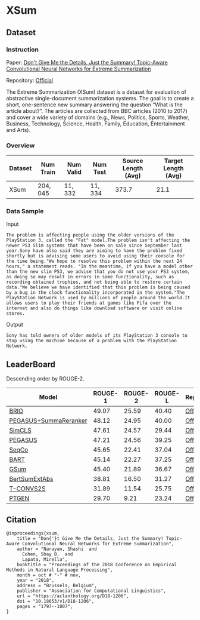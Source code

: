 # XSum

## Dataset

### Instruction

Paper: [Don't Give Me the Details, Just the Summary! Topic-Aware Convolutional Neural Networks for Extreme Summarization](https://arxiv.org/abs/1808.08745)

Repository: [Official](https://github.com/EdinburghNLP/XSum)

The Extreme Summarization (XSum) dataset is a dataset for evaluation of abstractive single-document summarization systems. The goal is to create a short, one-sentence new summary answering the question “What is the article about?”. The articles are collected from BBC articles (2010 to 2017) and cover a wide variety of domains (e.g., News, Politics, Sports, Weather, Business, Technology, Science, Health, Family, Education, Entertainment and Arts).

### Overview

| Dataset | Num Train | Num Valid | Num Test | Source Length (Avg) | Target Length (Avg) |
| ------- | --------- | --------- | -------- | ------------------- | ------------------- |
| XSum    | $204,045$ | $11,332$  | $11,334$ | $373.7$             | $21.1$              |

### Data Sample

Input
```
The problem is affecting people using the older versions of the PlayStation 3, called the "Fat" model.The problem isn't affecting the newer PS3 Slim systems that have been on sale since September last year.Sony have also said they are aiming to have the problem fixed shortly but is advising some users to avoid using their console for the time being."We hope to resolve this problem within the next 24 hours," a statement reads. "In the meantime, if you have a model other than the new slim PS3, we advise that you do not use your PS3 system, as doing so may result in errors in some functionality, such as recording obtained trophies, and not being able to restore certain data."We believe we have identified that this problem is being caused by a bug in the clock functionality incorporated in the system."The PlayStation Network is used by millions of people around the world.It allows users to play their friends at games like Fifa over the internet and also do things like download software or visit online stores.
```
Output
```
Sony has told owners of older models of its PlayStation 3 console to stop using the machine because of a problem with the PlayStation Network.
```
## LeaderBoard

Descending order by ROUGE-2.

| Model                                                     | ROUGE-1 | ROUGE-2 | ROUGE-L | Repository                                                   | Generated Text                                               |
| --------------------------------------------------------- | ------- | ------- | ------- | ------------------------------------------------------------ | ------------------------------------------------------------ |
| [BRIO](https://arxiv.org/abs/2203.16804)                  | $49.07$ | $25.59$ | $40.40$ | [Official](https://github.com/yixinL7/BRIO)                  |                                                              |
| [PEGASUS+SummaReranker](https://arxiv.org/abs/2203.06569) | $48.12$ | $24.95$ | $40.00$ | [Official](https://github.com/ntunlp/SummaReranker)          |                                                              |
| [SimCLS](https://aclanthology.org/2021.acl-short.135.pdf) | $47.61$ | $24.57$ | $29.44$ | [Official](https://github.com/yixinL7/SimCLS)                |                                                              |
| [PEGASUS](https://arxiv.org/abs/1912.08777)               | $47.21$ | $24.56$ | $39.25$ | [Official](https://github.com/google-research/pegasus)       | [Corpus](https://drive.google.com/drive/folders/1tpsI1aBMHaj8h_eOLWqvXDaCkmqmqEaF?usp=sharing) |
| [SeqCo](https://arxiv.org/abs/2109.03481)                 | $45.65$ | $22.41$ | $37.04$ | [Official](https://github.com/xssstory/SeqCo)                |                                                              |
| [BART](https://arxiv.org/abs/1910.13461)                  | $45.14$ | $22.27$ | $37.25$ | [Official](https://github.com/facebookresearch/fairseq/tree/main/examples/bart) | [Corpus](https://drive.google.com/drive/folders/1k1eROTpSe9cvoKLT1v3wXd_BRKME9ROn?usp=sharing) |
| [GSum](https://arxiv.org/abs/2010.08014)                  | $45.40$ | $21.89$ | $36.67$ | [Official](https://github.com/neulab/guided_summarization)   | [Corpus](https://drive.google.com/drive/folders/1lfGRNkP0dxb9oRlIi0hO4zvYG_hUtcX8?usp=sharing) |
| [BertSumExtAbs](https://arxiv.org/abs/1908.08345)         | $38.81$ | $16.50$ | $31.27$ | [Official](https://github.com/nlpyang/PreSumm)               |                                                              |
| [T-CONVS2S](https://aclanthology.org/D18-1206.pdf)        | $31.89$ | $11.54$ | $25.75$ | [Official](https://github.com/EdinburghNLP/XSum)             | [Corpus](https://drive.google.com/drive/folders/1svxHYvtV_wCOZpsoV7V-NHFTme3LHzJa?usp=sharing) |
| [PTGEN](https://aclanthology.org/D18-1206.pdf)            | $29.70$ | $9.21$  | $23.24$ | [Official](https://github.com/EdinburghNLP/XSum)             |                                                              |

## Citation
```
@inproceedings{xsum,
    title = "Don{'}t Give Me the Details, Just the Summary! Topic-Aware Convolutional Neural Networks for Extreme Summarization",
    author = "Narayan, Shashi  and
      Cohen, Shay B.  and
      Lapata, Mirella",
    booktitle = "Proceedings of the 2018 Conference on Empirical Methods in Natural Language Processing",
    month = oct # "-" # nov,
    year = "2018",
    address = "Brussels, Belgium",
    publisher = "Association for Computational Linguistics",
    url = "https://aclanthology.org/D18-1206",
    doi = "10.18653/v1/D18-1206",
    pages = "1797--1807",
}
```